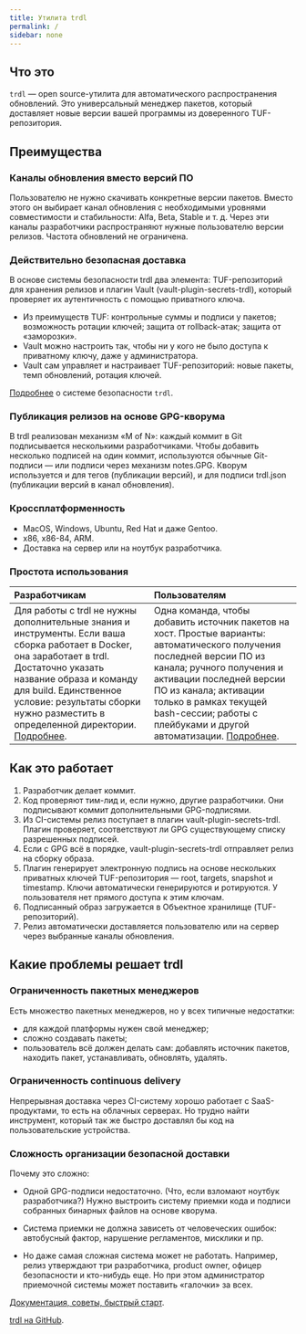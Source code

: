 ```yaml
---
title: Утилита trdl
permalink: /
sidebar: none
---
```

## Что это
`trdl` — open source-утилита для автоматического распространения обновлений. Это универсальный менеджер пакетов, который доставляет новые версии вашей программы из доверенного TUF-репозитория.

## Преимущества
### Каналы обновления вместо версий ПО
Пользователю не нужно скачивать конкретные версии пакетов. Вместо этого он выбирает канал обновления с необходимыми уровнями совместимости и стабильности: Alfa, Beta, Stable и т. д. Через эти каналы разработчики распространяют нужные пользователю версии релизов. Частота обновлений не ограничена.

### Действительно безопасная доставка
В основе системы безопасности trdl два элемента: TUF-репозиторий для хранения релизов и плагин Vault (vault-plugin-secrets-trdl), который проверяет их аутентичность с помощью приватного ключа.

- Из преимуществ TUF: контрольные суммы и подписи у пакетов; возможность ротации ключей; защита от rollback-атак; защита от «заморозки».
- Vault можно настроить так, чтобы ни у кого не было доступа к приватному ключу, даже у администратора.
- Vault сам управляет и настраивает TUF-репозиторий: новые пакеты, темп обновлений, ротация ключей.

[Подробнее](security.html) о системе безопасности `trdl`.

### Публикация релизов на основе GPG-кворума
В trdl реализован механизм «M of N»: каждый коммит в Git подписывается несколькими разработчиками. Чтобы добавить несколько подписей на один коммит, используются обычные Git-подписи — или подписи через механизм notes.GPG. Кворум используется и для тегов (публикации версий), и для подписи trdl.json (публикации версий в канал обновления).

### Кроссплатформенность
- MacOS, Windows, Ubuntu, Red Hat и даже Gentoo.
- x86, x86-84, ARM.
- Доставка на сервер или на ноутбук разработчика.

### Простота использования

| Разработчикам | Пользователям |
|:--------------|:--------------|
| Для работы с trdl не нужны дополнительные знания и инструменты. Если ваша сборка работает в Docker, она заработает в trdl. Достаточно указать название образа и команду для build. Единственное условие: результаты сборки нужно разместить в определенной директории. [Подробнее](https://ru.trdl.flant.com/documentation/). | Одна команда, чтобы добавить источник пакетов на хост. Простые варианты: автоматического получения последней версии ПО из канала; ручного получения и активации последней версии ПО из канала; активации только в рамках текущей bash-сессии; работы с плейбуками и другой автоматизации. [Подробнее](https://ru.trdl.flant.com/documentation/). |

## Как это работает
1. Разработчик делает коммит.
2. Код проверяют тим-лид и, если нужно, другие разработчики. Они подписывают коммит дополнительными GPG-подписями.
3. Из CI-системы релиз поступает в плагин vault-plugin-secrets-trdl. Плагин проверяет, соответствуют ли GPG существующему списку разрешенных подписей.
4. Если с GPG всё в порядке, vault-plugin-secrets-trdl отправляет релиз на сборку образа.
5. Плагин генерирует электронную подпись на основе нескольких приватных ключей TUF-репозитория — root, targets, snapshot и timestamp. Ключи автоматически генерируются и ротируются. У пользователя нет прямого доступа к этим ключам.
6. Подписанный образ загружается в Объектное хранилище (TUF-репозиторий).
7. Релиз автоматически доставляется пользователю или на сервер через выбранные каналы обновления.

## Какие проблемы решает trdl
### Ограниченность пакетных менеджеров
Есть множество пакетных менеджеров, но у всех типичные недостатки:
- для каждой платформы нужен свой менеджер;
- сложно создавать пакеты;
- пользователь всё должен делать сам: добавлять источник пакетов, находить пакет, устанавливать, обновлять, удалять.

### Ограниченность continuous delivery
Непрерывная доставка через CI-систему хорошо работает с SaaS-продуктами, то есть на облачных серверах. Но трудно найти инструмент, который так же быстро доставлял бы код на пользовательские устройства.

### Сложность организации безопасной доставки
Почему это сложно:
- Одной GPG-подписи недостаточно. (Что, если взломают ноутбук разработчика?) Нужно выстроить систему приемки кода и подписи собранных бинарных файлов на основе кворума.

- Система приемки не должна зависеть от человеческих ошибок: автобусный фактор, нарушение регламентов, мисклики и пр.

- Но даже самая сложная система может не работать. Например, релиз утверждают три разработчика, product owner, офицер безопасности и кто-нибудь еще. Но при этом администратор приемочной системы может поставить «галочки» за всех.

[Документация, советы, быстрый старт](https://ru.trdl.flant.com/documentation/).

[trdl на GitHub](https://github.com/werf/trdl).
